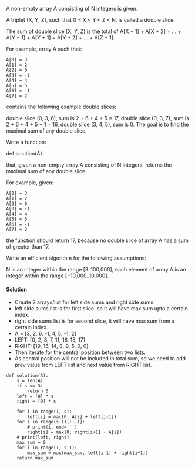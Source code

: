 A non-empty array A consisting of N integers is given.

A triplet (X, Y, Z), such that 0 ≤ X < Y < Z < N, is called a double slice.

The sum of double slice (X, Y, Z) is the total of A[X + 1] + A[X + 2] + ... + A[Y − 1] + A[Y + 1] + A[Y + 2] + ... + A[Z − 1].

For example, array A such that:

    A[0] = 3
    A[1] = 2
    A[2] = 6
    A[3] = -1
    A[4] = 4
    A[5] = 5
    A[6] = -1
    A[7] = 2
contains the following example double slices:

double slice (0, 3, 6), sum is 2 + 6 + 4 + 5 = 17,
double slice (0, 3, 7), sum is 2 + 6 + 4 + 5 − 1 = 16,
double slice (3, 4, 5), sum is 0.
The goal is to find the maximal sum of any double slice.

Write a function:

def solution(A)

that, given a non-empty array A consisting of N integers, returns the maximal sum of any double slice.

For example, given:

    A[0] = 3
    A[1] = 2
    A[2] = 6
    A[3] = -1
    A[4] = 4
    A[5] = 5
    A[6] = -1
    A[7] = 2
the function should return 17, because no double slice of array A has a sum of greater than 17.

Write an efficient algorithm for the following assumptions:

N is an integer within the range [3..100,000];
each element of array A is an integer within the range [−10,000..10,000].

#### Solution
- Create 2 arrays/list for left side sums and right side sums.
- left side sums list is for first slice. so it will have max sum upto a certain index.
- right side sums list is for second slice, it will have max sum from a certain index.
- A = [3, 2, 6, -1, 4, 5, -1, 2]
- LEFT: [0, 2, 8, 7, 11, 16, 15, 17]
- RIGHT: [19, 16, 14, 8, 9, 5, 0, 0]
- Then iterate for the central position between two lists.
- As central position will not be included in total sum, so we need to add prev value from LEFT list and next value from RIGHT list.

```
def solution(A):
    s = len(A)
    if s == 3:
        return 0
    left = [0] * s
    right = [0] * s

    for i in range(1, s):
        left[i] = max(0, A[i] + left[i-1])
    for i in range(s-1)[::-1]:
        # print(i, end=' ')
        right[i] = max(0, right[i+1] + A[i])
    # print(left, right)
    max_sum = 0
    for i in range(1, s-1):
        max_sum = max(max_sum, left[i-1] + right[i+1])
    return max_sum
```
